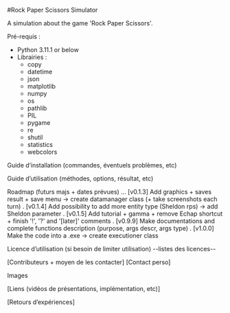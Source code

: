 #Rock Paper Scissors Simulator

A simulation about the game 'Rock Paper Scissors'.

Pré-requis :
- Python 3.11.1 or below
- Librairies :
    - copy
    - datetime
    - json
    - matplotlib
    - numpy
    - os
    - pathlib
    - PIL
    - pygame
    - re
    - shutil
    - statistics
    - webcolors

Guide d’installation (commandes, éventuels problèmes, etc)

Guide d’utilisation (méthodes, options, résultat, etc)

Roadmap (futurs majs + dates prévues)
... [v0.1.3] Add graphics + saves result + save menu → create datamanager class (+ take screenshots each turn)
. [v0.1.4] Add possibility to add more entity type (Sheldon rps) -> add Sheldon parameter
. [v0.1.5] Add tutorial + gamma + remove Echap shortcut + finish '!', '?' and '[later]' comments
. [v0.9.9] Make documentations and complete functions description (purpose, args descr, args type)
. [v1.0.0] Make the code into a .exe → create executioner class

Licence d’utilisation (si besoin de limiter utilisation)
--listes des licences--

[Contributeurs + moyen de les contacter]
[Contact perso]

Images

[Liens (vidéos de présentations, implémentation, etc)]

[Retours d’expériences]
